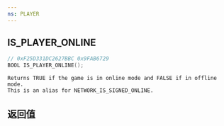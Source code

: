 ```yaml
---
ns: PLAYER
---
```

## IS_PLAYER_ONLINE

```c
// 0xF25D331DC2627BBC 0x9FAB6729
BOOL IS_PLAYER_ONLINE();
```

```
Returns TRUE if the game is in online mode and FALSE if in offline mode.  
This is an alias for NETWORK_IS_SIGNED_ONLINE.  
```

## 返回值

